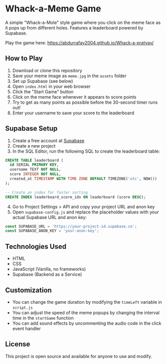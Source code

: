 # Whack-a-Meme Game

A simple "Whack-a-Mole" style game where you click on the meme face as it pops up from different holes. Features a leaderboard powered by Supabase.

Play the game here: https://abdurrafay2004.github.io/Whack-a-pratyay/

## How to Play

1. Download or clone this repository
2. Save your meme image as `meme.jpg` in the `assets` folder
3. Set up Supabase (see below)
4. Open `index.html` in your web browser
5. Click the "Start Game" button
6. Click on the meme face whenever it appears to score points
7. Try to get as many points as possible before the 30-second timer runs out!
8. Enter your username to save your score to the leaderboard

## Supabase Setup

1. Create a free account at [Supabase](https://supabase.com/)
2. Create a new project
3. In the SQL Editor, run the following SQL to create the leaderboard table:

```sql
CREATE TABLE leaderboard (
  id SERIAL PRIMARY KEY,
  username TEXT NOT NULL,
  score INTEGER NOT NULL,
  created_at TIMESTAMP WITH TIME ZONE DEFAULT TIMEZONE('utc', NOW())
);

-- Create an index for faster sorting
CREATE INDEX leaderboard_score_idx ON leaderboard (score DESC);
```

4. Go to Project Settings > API and copy your project URL and anon key
5. Open `supabase-config.js` and replace the placeholder values with your actual Supabase URL and anon key:

```javascript
const SUPABASE_URL = 'https://your-project-id.supabase.co';
const SUPABASE_ANON_KEY = 'your-anon-key';
```

## Technologies Used

- HTML
- CSS
- JavaScript (Vanilla, no frameworks)
- Supabase (Backend as a Service)

## Customization

- You can change the game duration by modifying the `timeLeft` variable in `script.js`
- You can adjust the speed of the meme popups by changing the interval time in the `startGame` function
- You can add sound effects by uncommenting the audio code in the click event handler

## License

This project is open source and available for anyone to use and modify. 